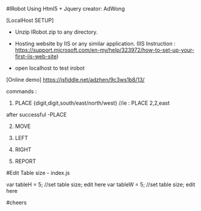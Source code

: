 #IRobot Using Html5 + Jquery
creator: AdWong

[LocalHost SETUP]
- Unzip IRobot.zip to any directory.

- Hosting website by IIS or any similar application.
 (IIS Instruction : https://support.microsoft.com/en-my/help/323972/how-to-set-up-your-first-iis-web-site)

- open localhost to test irobot

[Online demo]
	https://jsfiddle.net/adzhen/9c3ws1b8/13/
  
  commands : 
  1. PLACE {digit,digit,south/east/north/west} //ie : PLACE 2,2,east
  
after successful -PLACE

  2. MOVE
  
  3. LEFT
  
  4. RIGHT
  
  5. REPORT


#Edit Table size - index.js

var tableH = 5; //set table size; edit here
var tableW = 5; //set table size; edit here

#cheers 
